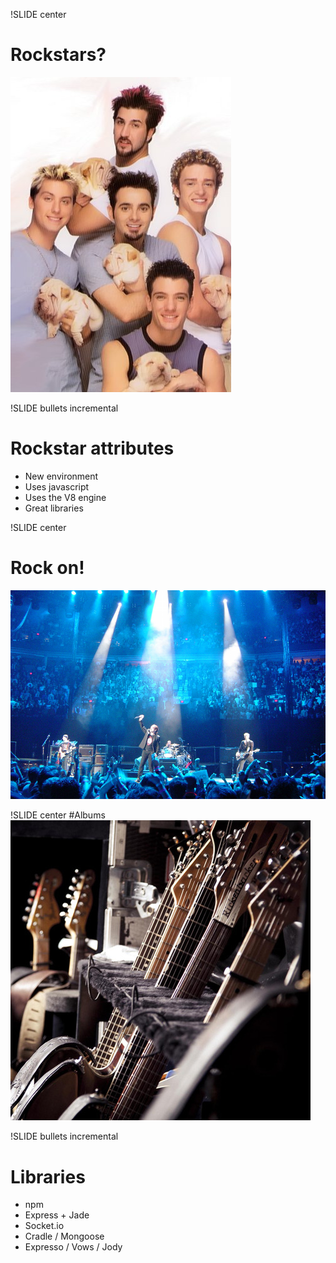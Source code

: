!SLIDE center
# Rockstars?
![boyband](boyband.jpg)

!SLIDE bullets incremental
# Rockstar attributes
* New environment
* Uses javascript
* Uses the V8 engine
* Great libraries

!SLIDE center
# Rock on!
![u2](u2.jpg)

!SLIDE center
#Albums
![guitar](guitars.jpg)

!SLIDE bullets incremental
# Libraries
* npm
* Express + Jade
* Socket.io
* Cradle / Mongoose
* Expresso / Vows / Jody

 
